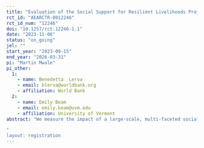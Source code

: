 ```yaml
---
title: "Evaluation of the Social Support for Resilient Livelihoods Project in Malawi "
rct_id: "AEARCTR-0012246"
rct_id_num: "12246"
doi: "10.1257/rct.12246-1.1"
date: "2023-11-06"
status: "on_going"
jel: ""
start_year: "2023-09-15"
end_year: "2026-03-31"
pi: "Martin Mwale"
pi_other:
  1:
    - name: Benedetta  Lerva
    - email: blerva@worldbank.org
    - affiliation: World Bank
  2:
    - name: Emily Beam
    - email: emily.beam@uvm.edu
    - affiliation: University of Vermont
abstract: "We measure the impact of a large-scale, multi-faceted social protection program, the Social Support for Resilience Livelihoods Project (SSRLP) in Malawi, a government-led initiative implemented by the Community Savings and Investment Promotion (COMSIP). Using two distinct randomized controlled trials, we assess the effects of various livelihood support packages on households participating in either the government's Social Cash Transfer (SCT) program or the Climate-Smart Enhanced Public Works Program (CSEPWP). In Experiment 1, Savings and Loan Group clusters that have successfully completed a series of basic trainings are randomized to receive no additional support or one of three program versions: an "enhanced" program that includes skill training and a seed input subsidy; a "graduation" program with coaching, livelihood training, and an asset transfer; or both. In Experiment 2, we measure the impact of one element of the "enhanced" program—the Youth Skills Challenge (YSC)—which provides training and an asset transfer to support livelihood development—by randomly assigning top applicants to a treatment or control group. We evaluate the impacts of these sets of interventions on key outcomes such as income, consumption, food security, and resilience against economic shocks.
"
layout: registration
---
```


